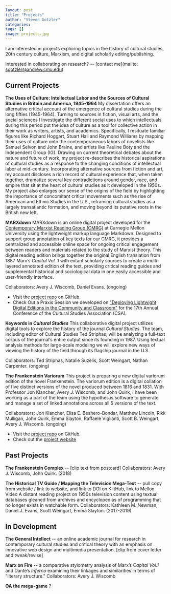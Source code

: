 ```yaml
---
layout: post
title: "Projects"
author: "Steven Gotzler"
categories:
tags: []
image: projects.jpg
--- 
```


I am interested in projects exploring topics in the history of cultural studies, 20th century culture, Marxism, and digital scholarly editing/publishing. 

Interested in collaborating on research? -- [contact me](mailto: sgotzler@andrew.cmu.edu) 

## Current Projects

**The Uses of Culture: Intellectual Labor and the Sources of Cultural Studies in Britain and America, 1945-1964**
My dissertation offers an alternative critical account of the emergence of cultural studies during the long fifties (1945-1964). 
Turning to sources in fiction, visual arts, and the social sciences I investigate the different social uses to which intellectuals
during this period put the idea of culture as a tool for collective action in their work as writers, artists, and academics.
Specifically, I resituate familiar figures like Richard Hoggart, Stuart Hall and Raymond Williams by mapping their uses of culture onto
the contemporaneous labors of novelists like Samuel Selvon and John Braine, and artists like Pauline Boty and the Independent Group
(IG). Drawing on current theoretical debates about the nature and future of work, my project re-describes the historical aspirations of 
cultural studies as a response to the changing conditions of intellectual labor at mid-century. Incorporating alternative sources from 
fiction and art, my account discloses a rich record of cultural experience that, when taken together, dramatize several key 
contradictions around gender, race, and empire that sit at the heart of cultural studies as it developed in the 1950s. My project also 
enlarges our sense of the origins of the field by highlighting the importance of concomitant critical movements such as the rise of 
American and Ethnic Studies in the U.S., reframing cultural studies as a largely transatlantic formation, and moving beyond its putative 
roots in the British new left.

**MARXdown** 
MARXdown is an online digital project developed for the [Contemporary Marxist Reading Group (CMRG)](https://cmrg-cmu.org/) at Carnegie Mellon University using the lightweight markup language Markdown. Designed to support group annotation of key texts for our CMRG, it provides a centralized and accessible online space for ongoing critical engagement between readers and materials related to the study of Marxist theory. This digital reading edition brings together the original English translation from 1887 Marx’s *Capital Vol. 1* with extant scholarly sources to create a multi-layered annotated edition of the text, providing critical reading guides and supplemental historical and sociological data in one easily accessible and user-friendly interface.

Collaborators: Avery J. Wiscomb, Daniel Evans. (ongoing)

- Visit the [project repo](https://github.com/MARXdown/MARXdown.github.io) on GitHub.
- Check Out a Praxis Session we developed on ["Deploying Lightwight Digital Editions in the Community and Classroom"](https://sgotzler.github.io/praxis-session/) for the 17th Annual Conference of the Cultural Studies Association (CSA).

**Keywords in *Cultural Studies*** 
This collaborative digital project utilizes digital tools to explore the history of the journal *Cultural Studies*. The team, including editor of Cultural Studies Ted Striphas, will be analyzing a full-text corpus of the journal’s entire output since its founding in 1987. Using textual analysis methods for large-scale modeling we will explore new ways of viewing the history of the field through its flagship journal in the U.S.

Collaborators: Ted Striphas, Natalie Suzelis, Scott Weingart, Nathan Carpenter. (ongoing)

**The Frankenstein Variorum**
This project is preparing a new digital variorum edition of the novel Frankenstein. The variorum edition is a digital collation of five distinct versions of the novel produced between 1816 and 1831. With Professor Jon Klancher, Avery J. Wiscomb, and John Quirk, I have been working as a part of the team using the hypothes.is software to generate and manage a set of linked annotations across all 5 versions of the text. 

Collaborators: Jon Klancher, Elisa E. Beshero-Bondar, Matthew Lincoln, Rikk Mulligan, John Quirk, Emma Slayton, Raffaele Viglianti, Scott B. Weingart, Avery J. Wiscomb. (ongoing)

- Visit the [project repo](https://github.com/PghFrankenstein) on GitHub.
- Check out the [project website](https://pghfrankenstein.github.io/Pittsburgh_Frankenstein/)


## Past Projects

**The Frankenstein Complex** 
-- [clip text from postcard]
Collaborators: Avery J. Wiscomb, John Quirk. (2018)
 
**The Historical TV Guide / Mapping the Television Mega-Text** 
-- pull copy from website / link to website, and link to DOI on KiltHub, link to Mellon Video 
A distant reading project on 1950s television content using textual databases gleaned from archives and encyclopedias of programming that no longer exists in watchable form.
Collaborators: Kathleen M. Newman, Daniel J. Evans, Scott Weingart, Emma Slayton. (2017-2019)

## In Development

**The General Intellect** -- an online academic journal for research in contemporary cultural studies and critical theory with an emphasis on innovative web design and multimedia presentation. [clip from cover letter and tweak/revise]

**Marx on Fire** -- a comparative stylometry analysis of Marx’s *Capital Vol.1* and Dante’s *Inferno* examining their linkages and similarities in terms of "literary structure."
Collaborators: Avery J. Wiscomb 

**OA the mega-game** ?
